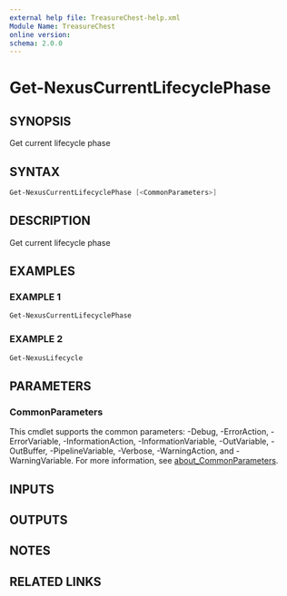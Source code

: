 ```yaml
---
external help file: TreasureChest-help.xml
Module Name: TreasureChest
online version:
schema: 2.0.0
---
```


# Get-NexusCurrentLifecyclePhase

## SYNOPSIS

Get current lifecycle phase

## SYNTAX

```powershell
Get-NexusCurrentLifecyclePhase [<CommonParameters>]
```

## DESCRIPTION

Get current lifecycle phase

## EXAMPLES

### EXAMPLE 1

```powershell
Get-NexusCurrentLifecyclePhase
```

### EXAMPLE 2

```powershell
Get-NexusLifecycle
```

## PARAMETERS

### CommonParameters

This cmdlet supports the common parameters: -Debug, -ErrorAction, -ErrorVariable, -InformationAction, -InformationVariable, -OutVariable, -OutBuffer, -PipelineVariable, -Verbose, -WarningAction, and -WarningVariable. For more information, see [about_CommonParameters](http://go.microsoft.com/fwlink/?LinkID=113216).

## INPUTS

## OUTPUTS

## NOTES

## RELATED LINKS
